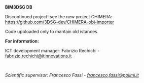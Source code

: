 <b>BIM3DSG DB</b>

Discontinued project! see the new project CHIMERA: https://github.com/3DSG-dev/CHIMERA-obj-importer

Code upoloaded only to mantain old istances.

<b>For information:</b>

ICT development manager: Fabrizio Rechichi - fabrizio.rechichi@itinnovations.it

<br>

<i>Scientific supervisor: Francesco Fassi - francesco.fassi@polimi.it</i>
